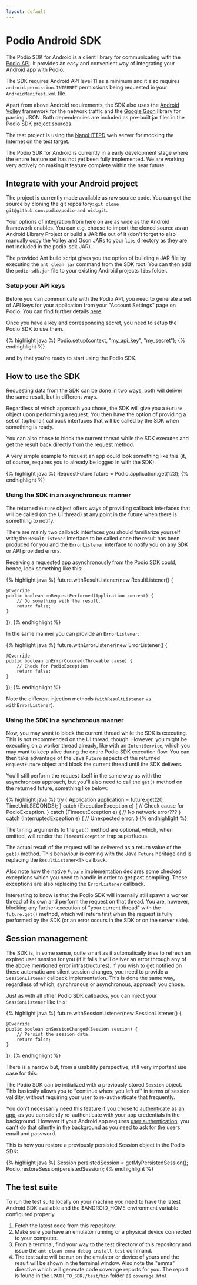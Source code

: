 ```yaml
---
layout: default
---
```

# Podio Android  SDK #
The Podio SDK for Android is a client library for communicating with the [Podio API](https://developers.podio.com). It provides an easy and convenient way of integrating your Android app with Podio.

The SDK requires Android API level 11 as a minimum and it also requires  `android.permission.INTERNET` permissions being requested in your `AndroidManifest.xml` file.

Apart from above Android requirements, the SDK also uses the [Android Volley](https://android.googlesource.com/platform/frameworks/volley/) framework for the network traffic and the [Google Gson](https://code.google.com/p/google-gson/) library for parsing JSON. Both dependencies are included as pre-built jar files in the Podio SDK project sources.

The test project is using the [NanoHTTPD](http://nanohttpd.com/) web server for mocking the Internet on the test target.

The Podio SDK for Android is currently in a early development stage where the entire feature set has not yet been fully implemented. We are working very actively on making it feature complete within the near future.

## Integrate with your Android project
The project is currently made available as raw source code. You can get the source by cloning the git repository: `git clone git@github.com:podio/podio-android.git`.

Your options of integration from here on are as wide as the Android framework enables. You can e.g. choose to import the cloned source as an Android Library Project or build a JAR file out of it (don't forget to also manually copy the Volley and Gson JARs to your `libs` directory as they are not included in the podio-sdk JAR).

The provided Ant build script gives you the option of building a JAR file by executing the `ant clean jar` command from the SDK root. You can then add the `podio-sdk.jar` file to your existing Android projects `libs` folder.

### Setup your API keys
Before you can communicate with the Podio API, you need to generate a set of API keys for your application from your "Account Settings" page on Podio. You can find further details [here](https://developers.podio.com/api-key).

Once you have a key and corresponding secret, you need to setup the Podio SDK to use them.

{% highlight java %}
Podio.setup(context, "my_api_key", "my_secret");
{% endhighlight %}

and by that you're ready to start using the Podio SDK.

## How to use the SDK
Requesting data from the SDK can be done in two ways, both will deliver the same result, but in different ways.

Regardless of which approach you chose, the SDK will give you a `Future` object upon performing a request. You then have the option of providing a set of (optional) callback interfaces that will be called by the SDK when something is ready.

You can also chose to block the current thread while the SDK executes and get the result back directly from the request method.

A very simple example to request an app could look something like this (it, of course, requires you to already be logged in with the SDK):

{% highlight java %}
RequestFuture<Application> future = Podio.application.get(123);
{% endhighlight %}

### Using the SDK in an asynchronous manner
The returned `Future` object offers ways of providing callback interfaces that will be called (on the UI thread) at any point in the future when there is something to notify.

There are mainly two callback interfaces you should familiarize yourself with; the `ResultListener` interface to be called once the result has been produced for you and the `ErrorListener` interface to notify you on any SDK or API provided errors.

Receiving a requested app asynchronously from the Podio SDK could, hence, look something like this:

{% highlight java %}
future.withResultListener(new ResultListener<Application>() {

    @Override
    public boolean onRequestPerformed(Application content) {
        // Do something with the result.
        return false;
    }

});
{% endhighlight %}

In the same manner you can provide an `ErrorListener`:

{% highlight java %}
future.withErrorListener(new ErrorListener() {

    @Override
    public boolean onErrorOccured(Throwable cause) {
        // Check for PodioException
        return false;
    }

});
{% endhighlight %}

Note the different injection methods (`withResultListener` vs. `withErrorListener`).

### Using the SDK in a synchronous manner
Now, you may want to block the current thread while the SDK is executing. This is not recommended on the UI thread, though. However, you might be executing on a worker thread already, like with an `IntentService`, which you may want to keep alive during the entire Podio SDK execution flow. You can then take advantage of the Java `Future` aspects of the returned `RequestFuture` object and block the current thread until the SDK delivers.

You'll still perform the request itself in the same way as with the asynchronous approach, but you'll also need to call the `get()` method on the returned future, something like below:

{% highlight java %}
try {
    Application application = future.get(20, TimeUnit.SECONDS);
} catch (ExecutionException e) {
    // Check cause for PodioException.
} catch (TimeoutException e) {
    // No network error???
} catch (InterruptedException e) {
    // Unexpected error.
}
{% endhighlight %}

The timing arguments to the `get()` method are optional, which, when omitted, will render the `TimeoutException` trap superfluous.

The actual result of the request will be delivered as a return value of the `get()` method. This behaviour is coming with the Java `Future` heritage and is replacing the `ResultListener<T>` callback.

Also note how the native `Future` implementation declares some checked exceptions which you need to handle in order to get past compiling. These exceptions are also replacing the `ErrorListener` callback.

Interesting to know is that the Podio SDK will internally still spawn a worker thread of its own and perform the request on that thread. You are, however, blocking any further execution of "your current thread" with the `future.get()` method, which will return first when the request is fully performed by the SDK (or an error occurs in the SDK or on the server side).

## Session management
The SDK is, in some sense, quite smart as it automatically tries to refresh an expired user session for you (if it fails it will deliver an error through any of the above mentioned error infrastructures). If you wish to get notified on these automatic and silent session changes, you need to provide a `SessionListener` callback implementation. This is done the same way, regardless of which, synchronous or asynchronous, approach you chose.

Just as with all other Podio SDK callbacks, you can inject your `SessionListener` like this:

{% highlight java %}
future.withSessionListener(new SessionListener() {

    @Override
    public boolean onSessionChanged(Session session) {
        // Persist the session data.
        return false;
    }

});
{% endhighlight %}

There is a narrow but, from a usability perspective, still very important use case for this:

The Podio SDK can be initialized with a previously stored `Session` object. This basically allows you to "continue where you left of" in terms of session validity, without requiring your user to re-authenticate that frequently.

You don't necessarily need this feature if you chose to [authenticate as an app](https://developers.podio.com/authentication/app_auth), as you can silently re-authenticate with your app credentials in the background. However if your Android app requires [user authentication](https://developers.podio.com/authentication/username_password), you can't do that silently in the background as you need to ask for the users email and password.

This is how you restore a previously persisted Session object in the Podio SDK:

{% highlight java %}
Session persistedSession = getMyPersistedSession();
Podio.restoreSession(persistedSession);
{% endhighlight %}


## The test suite
To run the test suite locally on your machine you need to have the latest Android SDK available and the $ANDROID_HOME environment variable configured properly.

1. Fetch the latest code from this repository.
1. Make sure you have an emulator running or a physical device connected to your computer.
1. From a terminal, find your way to the test directory of this repository and issue the `ant clean emma debug install test` command.
1. The test suite will be run on the emulator or device of yours and the result will be shown in the terminal window. Also note the "emma" directive which will generate code coverage reports for you. The report is found in the `[PATH_TO_SDK]/test/bin` folder as `coverage.html`.

